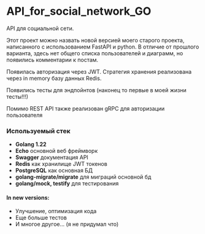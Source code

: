 # API_for_social_network_GO

API для социальной сети.

Этот проект можно назвать новой версией моего старого проекта, написанного с использованием FastAPI и python.
В отличие от прошлого варианта, здесь нет общего списка пользователей и диаграмм, но появились комментарии к постам.

Появилась авторизация через JWT. Стратегия хранения реализована через in memory базу данных Redis.

Появились тесты для эндпойнтов (наконец то первые в моей жизни тесты!!!)

Помимо REST API также реализован gRPC для авторизации пользователя

### Используемый стек

* **Golang 1.22**
* **Echo** основной веб фреймворк
* **Swagger** документация API
* **Redis** как хранилище JWT токенов
* **PostgreSQL** как основная БД
* **golang-migrate/migrate** для миграций основной бд
* **golang/mock, testify** для тестирования

#### In new versions:

* Улучшение, оптимизация кода
* Еще больше тестов
* И многое другое... (я не придумал что)